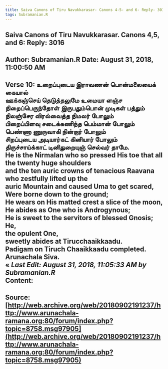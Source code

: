 ```yaml
--- 
title: Saiva Canons of Tiru Navukkarasar- Canons 4-5- and 6- Reply- 3016   
tags: Subramanian.R  
---  
```

##  Saiva Canons of Tiru Navukkarasar. Canons 4,5, and 6: Reply: 3016  
Author: Subramanian.R       Date: August 31, 2018, 11:00:50 AM  
---  
Verse 10: உறைப்புடைய இராவணன் பொன்மலையைக் கையால்   
 ஊக்கஞ்செய் தெடுத்தலுமே உமையா ளஞ்ச   
நிறைப்பெருந்தோள் இருபதும்பொன் முடிகள் பத்தும்   
 நிலஞ்சேர விரல்வைத்த நிமலர் போலும்   
பிறைப்பிளவு சடைக்கணிந்த பெம்மான் போலும்   
 பெண்ணா ணுருவாகி நின்றார் போலும்   
சிறப்புடைய அடியார்கட் கினியார் போலும்   
 திருச்சாய்க்காட் டினிதுறையுஞ் செல்வர் தாமே.   
He is the Nirmalan who so pressed His toe that all the twenty huge shoulders  
and the ten auric crowns of tenacious Raavana who zestfully lifted up the  
auric Mountain and caused Uma to get scared,   
Were borne down to the ground;   
He wears on His matted crest a slice of the moon,   
He abides as One who is Androgynous;   
He is sweet to the servitors of blessed Gnosis;   
He,   
the opulent One,   
sweetly abides at Tirucchaaikkaadu.   
Padigam on Tiruch Chaaikkaadu completed.   
Arunachala Siva.  
« _Last Edit: August 31, 2018, 11:05:33 AM by Subramanian.R_  
Content:
 ---  
Source:[http://web.archive.org/web/20180902191237/http://www.arunachala-ramana.org:80/forum/index.php?topic=8758.msg97905](http://web.archive.org/web/20180902191237/http://www.arunachala-ramana.org:80/forum/index.php?topic=8758.msg97905)   
---  

